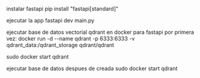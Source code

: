 instalar fastapi
pip install "fastapi[standard]"

ejecutar la app
fastapi dev main.py

ejecutar base de datos vectorial qdrant en docker para fastapi por primera vez: 
docker run -d --name qdrant -p 6333:6333 -v qdrant_data:/qdrant_storage qdrant/qdrant

sudo docker start qdrant

ejecutar base de datos despues de creada
sudo docker start qdrant
